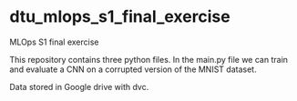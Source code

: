 # dtu_mlops_s1_final_exercise
MLOps S1 final exercise

This repository contains three python files. In the main.py file we can train and evaluate a CNN on a corrupted version of the MNIST dataset.

Data stored in Google drive with dvc.
